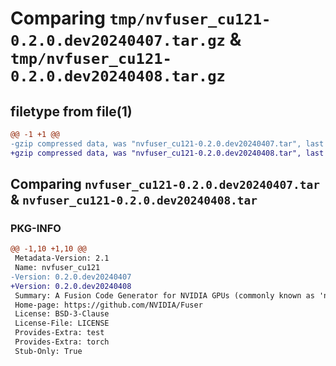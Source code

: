 # Comparing `tmp/nvfuser_cu121-0.2.0.dev20240407.tar.gz` & `tmp/nvfuser_cu121-0.2.0.dev20240408.tar.gz`

## filetype from file(1)

```diff
@@ -1 +1 @@
-gzip compressed data, was "nvfuser_cu121-0.2.0.dev20240407.tar", last modified: Mon Apr  5 07:00:00 1993, max compression
+gzip compressed data, was "nvfuser_cu121-0.2.0.dev20240408.tar", last modified: Mon Apr  5 07:00:00 1993, max compression
```

## Comparing `nvfuser_cu121-0.2.0.dev20240407.tar` & `nvfuser_cu121-0.2.0.dev20240408.tar`

### PKG-INFO

```diff
@@ -1,10 +1,10 @@
 Metadata-Version: 2.1
 Name: nvfuser_cu121
-Version: 0.2.0.dev20240407
+Version: 0.2.0.dev20240408
 Summary: A Fusion Code Generator for NVIDIA GPUs (commonly known as 'nvFuser')
 Home-page: https://github.com/NVIDIA/Fuser
 License: BSD-3-Clause
 License-File: LICENSE
 Provides-Extra: test
 Provides-Extra: torch
 Stub-Only: True
```

